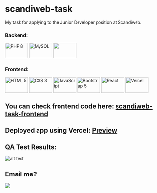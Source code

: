 # scandiweb-task
My task for applying to the Junior Developer position at Scandiweb.

### Backend:
<div>
  <img src="https://user-images.githubusercontent.com/94250125/236554176-1498d71f-dbba-4550-b788-9851f0855630.svg" alt="PHP 8" width="75" height="50">
  <img src="https://user-images.githubusercontent.com/94250125/236554213-2a7de231-6241-4c2c-81b0-affacc1edf47.svg" alt="MySQL" width="75" height="50">
  <img src="https://user-images.githubusercontent.com/94250125/236560194-177eac89-df3a-475d-b9d3-a1f777b5b9ab.svg" alt="" width="75" height="50">
</div>

### Frontend:
<div>
  <img src="https://user-images.githubusercontent.com/94250125/236553959-64dd120a-3e1c-49d3-938b-b5ace0ea62f8.svg" alt="HTML 5" width="75" height="50">
  <img src="https://user-images.githubusercontent.com/94250125/236554000-46cb63a8-2be7-4f0d-85c6-04891eb100de.svg" alt="CSS 3" width="75" height="50">
  <img src="https://user-images.githubusercontent.com/94250125/236554042-54357f43-738a-45ff-ae53-d0a79e619c87.svg" alt="JavaScript" width="75" height="50">
  <img src="https://user-images.githubusercontent.com/94250125/236560798-048e2e0c-9b9e-416d-9661-323d12a981be.svg" alt="Bootstrap 5" width="75" height="50">
  <img src="https://user-images.githubusercontent.com/94250125/236553574-1744cd9c-2110-4b34-ac32-b63c766a6b1f.svg" alt="React" width="75" height="50">
  <img src="https://user-images.githubusercontent.com/94250125/236558962-d80d0c76-1704-4cb0-9744-21e0289a3cf7.svg" alt="Vercel" width="75" height="50">
</div>


## You can check frontend code here: [scandiweb-task-frontend](https://github.com/im-py-dev/scandiweb-task-frontend)

## Deployed app using Vercel: [Preview](https://scandiweb-task-frontend.vercel.app)

## QA Test Results:
![alt text](https://user-images.githubusercontent.com/94250125/235841132-1220cd6c-1fe2-4b60-be33-2856f80bf9c6.png)

## Email me? 
<p align="left" >
<a href="mailto:im.py.dev@gmail.com" target="_blank">
<img src="https://img.shields.io/badge/gmail-D14836?&style=for-the-badge&logo=gmail&logoColor=white" />
</a>
</p>
